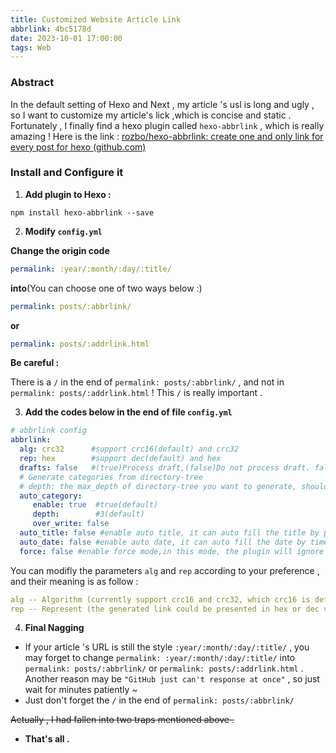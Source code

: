 ```yaml
---
title: Customized Website Article Link
abbrlink: 4bc5178d
date: 2023-10-01 17:00:00
tags: Web
---
```


### Abstract

In the default setting of Hexo and Next , my article 's usl is long and ugly ,  so I want to customize my article's lick ,which is concise and static .  Fortunately , I finally find a hexo plugin called `hexo-abbrlink` , which is really amazing !   Here is the link :  [rozbo/hexo-abbrlink: create one and only link for every post for hexo (github.com)](https://github.com/rozbo/hexo-abbrlink)

<!-- more -->

### Install and Configure it

1. **Add plugin to Hexo :**

```shell
npm install hexo-abbrlink --save
```

2. **Modify `config.yml`**

**Change the origin code** 

```yml
permalink: :year/:month/:day/:title/
```

**into**(You can choose one of two ways below :)

```yml
permalink: posts/:abbrlink/
```

**or**

```yml
permalink: posts/:addrlink.html
```

<strong style = "color = red ">Be careful : </strong> 

There is a `/` in the end of `permalink: posts/:abbrlink/` ,  and not in `permalink: posts/:addrlink.html` !    This `/`  is really important .



3. **Add the codes below in the end of file `config.yml`**

```yml
# abbrlink config
abbrlink:
  alg: crc32      #support crc16(default) and crc32
  rep: hex        #support dec(default) and hex
  drafts: false   #(true)Process draft,(false)Do not process draft. false(default) 
  # Generate categories from directory-tree
  # depth: the max_depth of directory-tree you want to generate, should > 0
  auto_category:
     enable: true  #true(default)
     depth:        #3(default)
     over_write: false 
  auto_title: false #enable auto title, it can auto fill the title by path
  auto_date: false #enable auto date, it can auto fill the date by time today
  force: false #enable force mode,in this mode, the plugin will ignore the cache, and calc the abbrlink for every post even it already had abbrlink. This only updates abbrlink rather than other front variables.
```

You can modifly the parameters `alg` and `rep` according to your preference , and their meaning is as follow :

```yml
alg -- Algorithm (currently support crc16 and crc32, which crc16 is default)
rep -- Represent (the generated link could be presented in hex or dec value)
```

4. **Final Nagging**

* If  your article 's  URL  is still the style `:year/:month/:day/:title/` ,  you may forget to change `permalink: :year/:month/:day/:title/`  into  `permalink: posts/:abbrlink/`  or `permalink: posts/:addrlink.html`  .   Another reason may be `"GitHub just can't response at once"`  , so just wait for minutes patiently ~
* Just don't forget the `/` in the end of `permalink: posts/:abbrlink/`

<del>Actually , I had fallen into two traps mentioned above .</del>

* **That's all .**